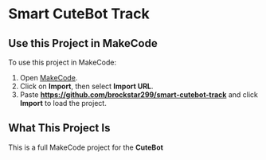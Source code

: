 # Smart CuteBot Track

## Use this Project in MakeCode

To use this project in MakeCode:

1. Open [MakeCode](https://makecode.microbit.org/).
2. Click on **Import**, then select **Import URL**.
3. Paste **https://github.com/brockstar299/smart-cutebot-track** and click **Import** to load the project.

## What This Project Is

This is a full MakeCode project for the **CuteBot**
